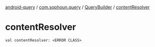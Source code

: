 [android-query](../../index.md) / [com.sophoun.query](../index.md) / [QueryBuilder](index.md) / [contentResolver](./content-resolver.md)

# contentResolver

`val contentResolver: <ERROR CLASS>`